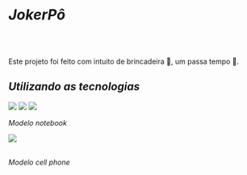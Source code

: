 <h1><i>JokerPô</i></h1>
<br>
<br>
<p>Este projeto foi feito com intuito de brincadeira &#x1F916;, um passa tempo &#x1F383;.</p>
<h2><i>Utilizando as tecnologias</i></h2>
<img src="https://img.shields.io/badge/HTML5-E34F26?style=for-the-badge&logo=html5&logoColor=white")>
<img src="https://img.shields.io/badge/CSS3-1572B6?style=for-the-badge&logo=css3&logoColor=white")>
<img src="https://img.shields.io/badge/JavaScript-F7DF1E?style=for-the-badge&logo=javascript&logoColor=black")>
<br>
<p><i>Modelo notebook</i></p>
<img src="https://github.com/Jackson014/jokerpow-js/blob/main/Captura%20de%20tela%202025-03-20%20132951.png?raw=true">
<br>
<br>
<p><i>Modelo cell phone</i></p>
